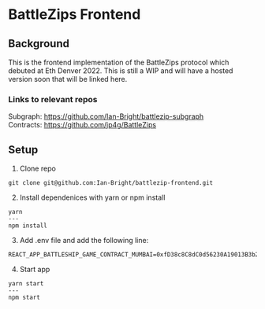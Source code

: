# BattleZips Frontend

## Background

This is the frontend implementation of the BattleZips protocol which debuted at Eth Denver 2022. This is still a WIP and will have a hosted version soon that will be linked here.

### Links to relevant repos

Subgraph: https://github.com/Ian-Bright/battlezip-subgraph  
Contracts: https://github.com/jp4g/BattleZips

## Setup

1. Clone repo
```
git clone git@github.com:Ian-Bright/battlezip-frontend.git
```

2. Install dependenices with yarn or npm install
```
yarn
---
npm install
```

3. Add .env file and add the following line:

 ```
 REACT_APP_BATTLESHIP_GAME_CONTRACT_MUMBAI=0xfD38c8C8dC0d56230A19013B3b213E0f823d2Df7
 ```
 
 4. Start app

```
yarn start
---
npm start
```

